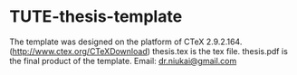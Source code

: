 # TUTE-thesis-template
The template was designed on the platform of CTeX 2.9.2.164. (http://www.ctex.org/CTeXDownload)
thesis.tex is the tex file.
thesis.pdf is the final product of the template. 
Email: dr.niukai@gmail.com
